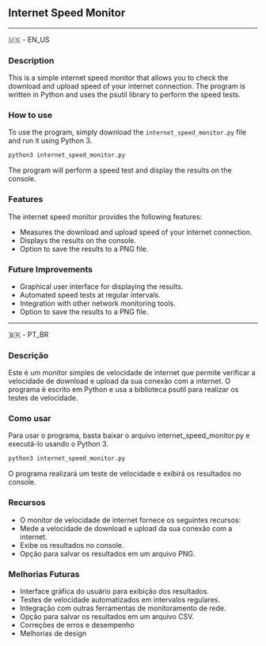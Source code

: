 ## Internet Speed Monitor
---
:us: - EN_US
### Description

This is a simple internet speed monitor that allows you to check the download and upload speed of your internet connection. The program is written in Python and uses the psutil library to perform the speed tests.

### How to use

To use the program, simply download the `internet_speed_monitor.py` file and run it using Python 3.

```python
python3 internet_speed_monitor.py
```
The program will perform a speed test and display the results on the console.

### Features
The internet speed monitor provides the following features:

- Measures the download and upload speed of your internet connection.
- Displays the results on the console.
- Option to save the results to a PNG file.

### Future Improvements
- Graphical user interface for displaying the results.
- Automated speed tests at regular intervals.
- Integration with other network monitoring tools.
- Option to save the results to a PNG file.
---
:brazil: - PT_BR 
### Descrição
Este é um monitor simples de velocidade de internet que permite verificar a velocidade de download e upload da sua conexão com a internet. O programa é escrito em Python e usa a biblioteca psutil para realizar os testes de velocidade.

### Como usar
Para usar o programa, basta baixar o arquivo internet_speed_monitor.py e executá-lo usando o Python 3.

```python
python3 internet_speed_monitor.py
```
O programa realizará um teste de velocidade e exibirá os resultados no console.

### Recursos
- O monitor de velocidade de internet fornece os seguintes recursos:
- Mede a velocidade de download e upload da sua conexão com a internet.
- Exibe os resultados no console.
- Opção para salvar os resultados em um arquivo PNG.

### Melhorias Futuras
- Interface gráfica do usuário para exibição dos resultados.
- Testes de velocidade automatizados em intervalos regulares.
- Integração com outras ferramentas de monitoramento de rede.
- Opção para salvar os resultados em um arquivo CSV.
- Correções de erros e desempenho
- Melhorias de design
